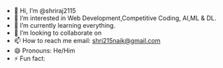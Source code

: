 - 👋 Hi, I’m @shriraj2115
- 👀 I’m interested in Web Development,Competitive Coding, AI,ML & DL.
- 🌱 I’m currently learning everything.
- 💞️ I’m looking to collaborate on 
- 📫 How to reach me email: shri215naik@gmail.com
- 😄 Pronouns: He/Him
- ⚡ Fun fact: 

<!---
shriraj2115/shriraj2115 is a ✨ special ✨ repository because its `README.md` (this file) appears on your GitHub profile.
You can click the Preview link to take a look at your changes.
--->
